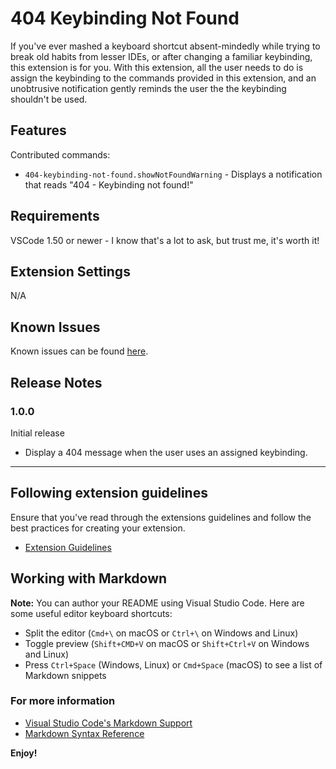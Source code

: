# 404 Keybinding Not Found

If you've ever mashed a keyboard shortcut absent-mindedly while trying to break old habits from lesser IDEs, or after changing a familiar keybinding, this extension is for you. With this extension, all the user needs to do is assign the keybinding to the commands provided in this extension, and an unobtrusive notification gently reminds the user the the keybinding shouldn't be used.

## Features

Contributed commands:

* `404-keybinding-not-found.showNotFoundWarning` - Displays a notification that reads "404 - Keybinding not found!"

## Requirements

VSCode 1.50 or newer - I know that's a lot to ask, but trust me, it's worth it!

## Extension Settings

N/A

## Known Issues

Known issues can be found [here](https://github.com/AnthonyWeston/404-keybinding-not-found/issues?q=is%3Aissue).

## Release Notes

### 1.0.0

Initial release

* Display a 404 message when the user uses an assigned keybinding.

-----------------------------------------------------------------------------------------------------------

## Following extension guidelines

Ensure that you've read through the extensions guidelines and follow the best practices for creating your extension.

* [Extension Guidelines](https://code.visualstudio.com/api/references/extension-guidelines)

## Working with Markdown

**Note:** You can author your README using Visual Studio Code.  Here are some useful editor keyboard shortcuts:

* Split the editor (`Cmd+\` on macOS or `Ctrl+\` on Windows and Linux)
* Toggle preview (`Shift+CMD+V` on macOS or `Shift+Ctrl+V` on Windows and Linux)
* Press `Ctrl+Space` (Windows, Linux) or `Cmd+Space` (macOS) to see a list of Markdown snippets

### For more information

* [Visual Studio Code's Markdown Support](http://code.visualstudio.com/docs/languages/markdown)
* [Markdown Syntax Reference](https://help.github.com/articles/markdown-basics/)

**Enjoy!**

